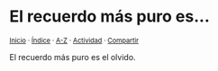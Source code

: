 # El recuerdo más puro es...
<sup>[Inicio](../../../../index.md) · [Índice](../../../../indices/apotegmas.md) · [A-Z](../../../../indices/alfabetico.md) · [Actividad](../../../../indices/actividad.md) · [Compartir](https://x.com/intent/tweet?text=Apotegmas%3A%20El%20recuerdo%20m%C3%A1s%20puro%20es...%0A%E2%86%92%20https%3A%2F%2Fjucardus.github.io%2Fcontenido%2Fe%2Fl%2Fr%2Fel-recuerdo-mas-puro-es.html%0A%0A%23aptgms_jucardus%0A%40jucardus)</sup>

El recuerdo más puro es el olvido.
